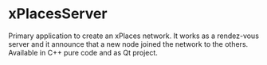 xPlacesServer
=============

Primary application to create an xPlaces network. It works as a rendez-vous server and it announce that a new node joined the network to the others. Available in C++ pure code and as Qt project.
